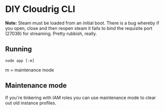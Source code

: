 # DIY Cloudrig CLI

**Note:** Steam must be loaded from an initial boot. There is a bug whereby if you open, close and then reopen steam it fails to bind the requisite port (27036) for streaming. Pretty rubbish, really.

## Running

    node app [-m]

m = maintenance mode

## Maintenance mode

If you're tinkering with IAM roles you can use maintenance mode to clear out old instance profiles.
